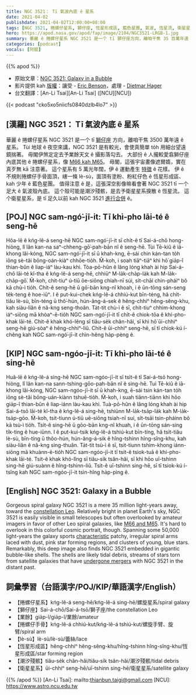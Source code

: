 ```yaml
---
title: NGC 3521： Tī 氣波內底 ê 星系
date: 2021-04-02
publishdate: 2021-04-02T12:00:00+08:00
tags: [NGC 3521, 捲螺仔星系, 獅仔座, 恆星形成區, 藍色星團, 氣波, 恆星流, 衛星星系, 潮汐殘骸]
hero: https://apod.nasa.gov/apod/fap/image/2104/NGC3521-LRGB-1.jpg
summary: 華麗 ê 捲螺仔星系 NGC 3521 是一个 tī 獅仔座方向，離咱干焦 35 百萬年遠 ê 星系。Tùi 地球 ê 夜空來講，NGC 3521 是有較光，會使真簡單 to̍h 用細台望遠鏡揣著。
categories: [podcast]
vocals: [阿錕]
---
```


{{% apod %}}

- 原始文章：[NGC 3521: Galaxy in a Bubble](https://apod.nasa.gov/apod/ap210402.html)
- 影片提供 kah [版權][Copyright]：讓受 - [Eric Benson][Eric Benson]，處理 - [Dietmar Hager][Dietmar Hager]
- 台文翻譯：[An-Li Tsai][An-Li Tsai] ([NCU][NCU])

{{< podcast "cko5xo5niicfs0840dzlb4lo7" >}}

## [漢羅] NGC 3521： Tī 氣波內底 ê 星系

華麗 ê 捲螺仔星系 NGC 3521 是一个 tī [獅仔座][constellation Leo] 方向，離咱干焦 3500 萬年遠 ê 星系。
Tùi 地球 ê 夜空來講，NGC 3521 是有較光，會使真簡單 to̍h 用細台望遠鏡揣著。
毋閣伊煞定定去予業餘天文 ê 攝影落勾去。
大部份 ê 人攏較愛翕獅仔座內底其他 ê 捲螺仔星系，像 [M66 kah M65][M66 and M65 t]。
毋閣，這張宇宙畫像遮爾媠，實在真歹無 kā 注意著。
這个星系有 5 萬光年闊，伊 ê 運動產生 [特徵][characteristic] ê 花樣。
伊 ê 不規則捲螺仔手骨面頂，縖一條 lè-sù，面頂有塗粉、粉紅仔色 ê 恆星形成區、kah 少年 ê 藍色星團。
值得注意 ê 是，這張深空影像嘛看會著 NGC 3521 tī 一个足大 ê 氣波殼內底。
這个殼可能是潮汐殘骸，是去予衛星星系搝散 ê 恆星流。
這个衛星星系，是 tī 足久以前 kah NGC 3521 [進行合併][undergone mergers] ê。

## [POJ] NGC sam-ngó͘-jī-it: Tī khì-pho lāi-té ê seng-hē

Hôa-lē ê kńg-lê-á seng-hē NGC sam-ngó͘-jī-it sī chi̍t-ê tī Sai-á-chō hong-hiòng, lî lân kan-na saⁿ-chheng-gō͘-pah-bān nî ê seng-hē.
Tùi Tē-kiû ê iā-khong lâi-kóng, NGC sam-ngó͘-jī-it sī ū khah-kng, ē-sái chin kán-tan to̍h iōng sè-tâi bōng-oán-kiàⁿ chhōe-tio̍h.
M̄-koh, i soah tiāⁿ-tiāⁿ khì hō͘ gia̍p-î thian-bûn ê liap-iáⁿ làu-kau khì.
Tòa-pō-hûn ê lâng lóng khah ài hip Sai-á-chō lāi-té kî-tha ê kńg-lê-á seng-hē, chhiūⁿ M-la̍k-cha̍p-la̍k kah M-la̍k-cha̍p-gō͘.
M̄-koh, chit-tiuⁿ ú-tiū ōe-siōng chiah-nī súi, si̍t-chāi chin-pháiⁿ bô kā chù-ì tio̍h.
Chi̍t-ê seng-hē ū gō͘-bān kng-nî khoah, i ê ūn-tōng sán-seng te̍k-teng ê hoe-iūⁿ.
I ê put-kui-chek kńg-lê-á chhiú-kut bīn-téng, hâ chi̍t-tiâu lè-sù, bīn-téng ū thô͘-hún, hún-âng-á-sek ê hêng-chhiⁿ hêng-sêng-khu, kah siàu-liân ê nâ-kng seng-thoân.
Ta̍t-tit chù-ì ê sī, chit-tiuⁿ chhim-khong iáⁿ-siōng mā khòaⁿ-ē-tio̍h NGC sam-ngó͘-jī-it tī chi̍t-ê chiok-tōa ê khí-pho-khak lāi-té.
Chit-ê khak khó-lêng sī tiâu-se̍k chân-hâi, sī khì hō͘ ūi-chhiⁿ seng-hē giú-sòaⁿ ê hêng-chhiⁿ-liû.
Chit-ê ūi-chhiⁿ seng-hē, sī tī chiok-kú í-chêng kah NGC sam-ngó͘-jī-it chìn-hêng ha̍p-pèng ê.

## [KIP] NGC sam-ngóo-jī-it: Tī khì-pho lāi-té ê sing-hē

Huâ-lē ê kńg-lê-á sing-hē NGC sam-ngóo-jī-it sī tsi̍t-ê tī Sai-á-tsō hong-hiòng, lî lân kan-na sann-tshing-gōo-pah-bān nî ê sing-hē.
Tuì Tē-kiû ê iā-khong lâi-kóng, NGC sam-ngóo-jī-it sī ū khah-kng, ē-sái tsin kán-tan to̍h iōng sè-tâi bōng-uán-kiànn tshuē-tio̍h.
M̄-koh, i suah tiānn-tiānn khì hōo gia̍p-î thian-bûn ê liap-iánn làu-kau khì.
Tuà-pō-hûn ê lâng lóng khah ài hip Sai-á-tsō lāi-té kî-tha ê kńg-lê-á sing-hē, tshiūnn M-la̍k-tsa̍p-la̍k kah M-la̍k-tsa̍p-gōo.
M̄-koh, tsit-tiunn ú-tiū uē-siōng tsiah-nī suí, si̍t-tsāi tsin-pháinn bô kā tsù-ì tio̍h.
Tsi̍t-ê sing-hē ū gōo-bān kng-nî khuah, i ê ūn-tōng sán-sing ti̍k-ting ê hue-iūnn.
I ê put-kui-tsik kńg-lê-á tshiú-kut bīn-tíng, hâ tsi̍t-tiâu lè-sù, bīn-tíng ū thôo-hún, hún-âng-á-sik ê hîng-tshinn hîng-sîng-khu, kah siàu-liân ê nâ-kng sing-thuân.
Ta̍t-tit tsù-ì ê sī, tsit-tiunn tshim-khong iánn-siōng mā khuànn-ē-tio̍h NGC sam-ngóo-jī-it tī tsi̍t-ê tsiok-tuā ê khí-pho-khak lāi-té.
Tsit-ê khak khó-lîng sī tiâu-si̍k tsân-hâi, sī khì hōo uī-tshinn sing-hē giú-suànn ê hîng-tshinn-liû.
Tsit-ê uī-tshinn sing-hē, sī tī tsiok-kú í-tsîng kah NGC sam-ngóo-jī-it tsìn-hîng ha̍p-pìng ê.


## [English] NGC 3521: Galaxy in a Bubble

Gorgeous spiral galaxy NGC 3521 is a mere 35 million light-years away, toward the [constellation Leo][constellation Leo]. Relatively bright in planet Earth's sky, NGC 3521 is easily visible in small telescopes but often overlooked by amateur imagers in favor of other Leo spiral galaxies, like [M66 and M65][M66 and M65 eng]. It's hard to overlook in this colorful cosmic portrait, though. Spanning some 50,000 light-years the galaxy sports [characteristic][characteristic] patchy, irregular spiral arms laced with dust, pink star forming regions, and clusters of young, blue stars. Remarkably, this deep image also finds NGC 3521 embedded in gigantic bubble-like shells. The shells are likely tidal debris, streams of stars torn from satellite galaxies that have [undergone mergers][undergone mergers] with NGC 3521 in the distant past.

## 詞彙學習（台語漢字/POJ/KIP/華語漢字/English）

- 【捲螺仔星系】kńg-lê-á seng-hē/kńg-lê-á sing-hē/螺旋星系/spiral galaxy
- 【獅仔座】Sai-á-chō/Sai-á-tsō/獅子座/the constellation Leo
- 【業餘】gia̍p-î/gia̍p-î/業餘/amateur
- 【捲螺仔手骨】kńg-lê-á chhiú-kut/kńg-lê-á tshiú-kut/螺旋手臂、旋臂/spiral arm
- 【lè-sù】lè-sù/lè-sù/蕾絲/lace
- 【恆星形成區】hêng-chhiⁿ hêng-sêng-khu/hîng-tshinn hîng-sîng-khu/恆星形成區/star forming region
- 【潮汐殘骸】tiâu-se̍k chân-hâi/tiâu-si̍k tsân-hâi/潮汐殘骸/tidal debris
- 【衛星星系】ūi-chhiⁿ seng-hē/uī-tshinn sing-hē/衛星星系/satellite galaxy


{{% /apod %}}
[An-Li Tsai]: mailto:thianbun.taigi@gmail.com
[NCU]: https://www.astro.ncu.edu.tw

[Copyright]: https://apod.nasa.gov/apod/fap/lib/about_apod.html#srapply
[Eric Benson]: http://www.faintgalaxy.com/
[Dietmar Hager]: https://www.facebook.com/StargazerObservatory/

[constellation Leo]: http://www.universetoday.com/21173/leo/
[M66 and M65 t]: https://apod.tw/daily/20210320/
[M66 and M65 eng]: https://apod.nasa.gov/apod/ap210320.html
[characteristic]: https://arxiv.org/abs/1803.03653
[undergone mergers]: http://www.cosmotography.com/images/galaxy_formation_and_evolution.html
